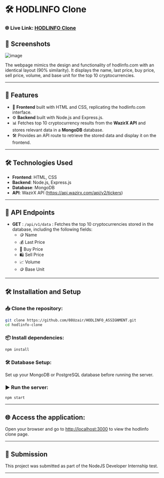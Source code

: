 
# 🛠️ HODLINFO Clone

### 🌐 **Live Link**: [HODLINFO Clone](https://uzer-hodlinfo-assignment.netlify.app/)

## 📸 Screenshots

![image](https://github.com/user-attachments/assets/a94041b9-e629-45ae-ab90-0be97c66d1ef)

The webpage mimics the design and functionality of hodlinfo.com with an identical layout (90% similarity). It displays the name, last price, buy price, sell price, volume, and base unit for the top 10 cryptocurrencies.

---

## 🚀 **Features**
- 🌟 **Frontend** built with HTML and CSS, replicating the hodlinfo.com interface.
- ⚙️ **Backend** built with Node.js and Express.js.
- 📊 Fetches top 10 cryptocurrency results from the **WazirX API** and stores relevant data in a **MongoDB** database.
- 🛠️ Provides an API route to retrieve the stored data and display it on the frontend.

---

## 🛠️ **Technologies Used**
- **Frontend**: HTML, CSS
- **Backend**: Node.js, Express.js
- **Database**: MongoDB
- **API**: WazirX API (https://api.wazirx.com/api/v2/tickers)

---

## 🔗 **API Endpoints**
- **GET** : `/api/v1/data` : Fetches the top 10 cryptocurrencies stored in the database, including the following fields:
  - 🪙 Name
  - 💰 Last Price
  - 🛒 Buy Price
  - 🛍️ Sell Price
  - 📈 Volume
  - 🪙 Base Unit

---

## 🛠️ **Installation and Setup**

### 📥 **Clone the repository**:
```bash
git clone https://github.com/08Uzair/HODLINFO_ASSIGNMENT.git
cd hodlinfo-clone
```

### 📦 **Install dependencies**:
```bash
npm install
```

### 🛠️ **Database Setup**:
Set up your MongoDB or PostgreSQL database before running the server.

### ▶️ **Run the server**:
```bash
npm start
```

---

## 🌐 **Access the application**:
Open your browser and go to [http://localhost:3000](http://localhost:3000) to view the hodlinfo clone page.

---

## 🎯 **Submission**
This project was submitted as part of the NodeJS Developer Internship test.

---
